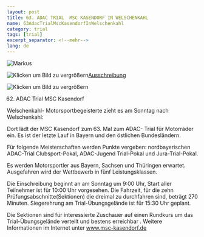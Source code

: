 ```yaml
---
layout: post
title: 63. ADAC TRIAL  MSC KASENDORF IN WELSCHENKAHL
name: 63AdacTrialMscKasendorfInWelschenkahl
category: trial
tags: [trial]
excerpt_separator: <!--mehr-->
lang: de
---
```


![Markus](https://get.google.com/albumarchive/108656924518465552879/album/AF1QipM0ZgPFEtrgD8LmfD6FE2B5Tmbw-ez8JwqHS4DG/AF1QipN7XZE8a-Uj4ydUVFl7aB7qimk_W7HfWO_EGM48)

![Klicken um Bild zu vergrößern](https://lh3.googleusercontent.com/d3MfZnBT74_EOXQRtFJqCk1_zrs3yGM4BQrqHKClxDC7yc1MtZRrHNnA7Dd1VhUvQgQmvViHa3rsaHWQK9VSJTlj8XdMtnWZf-EmygZtPOKcEhkVV-3wXNEmRsVGhdtgZokl8pmX21HY1P8VUfgULhutqNGtZi0tga3PETmEnmuzJ80l0lnYTkJNbzVqOqyxRJQAii_tKzslWG8zLok8i4y1OTuW0m2hAKW1NgXZO2jIxvuGYMXIygfMxPh92fAkC1buY4RPrq5MSQc1YxJnxm1KS19IN1GYRbun3CrbQ9WhOiyCR01HkmlPmd4v7HycRrqoxRqh3CR2FJxriD9WW-jTjCjYUMUAb46D5w3cs0bgh1VQcRj2xILFXEBy_3ucT3Kq2gigAaLa9mU2uvK96hTFQDE5hBC76R9j3AvlmUIs2aVoc8T-3xwIr9mWGOSx4PGCqqVccQzoOTu4oHe1-U2SO1qUTsD7TjyKGenHbQf0Mvkz8jMwz0WfIN9mFBSrvmpuAfcSF5ZmrnoA0IuJPNOV77kZ-185DIFXKqC8z3XxJLx1ZquEaY0Oda7Eo-MFhS30-QE4CRaA-TjCcXsEdIKG86ZAJ7UFu2Bf0kIsSwL0VQZ9=w649-h939-no)[Ausschreibung](/download/Welschenkahl2016.pdf)
 
<!--mehr-->

![Klicken um Bild zu vergrößern](https://lh3.googleusercontent.com/KmfSW6fqLw52HejsADiBGDxs9ILbAo2ewTcYgo8JnW3jI_0HvH5oyYJZW8obk-B6ZjaMeKjXC0jsPyto8ab2ujEBj280MmpvYFRw4w1G9tHbwn8Eo5NzHOc21MhIS1C334E2uA4kyGx9ZnYPpI0uwy52H_-96b-MuUksPsC-99tNLALfMgWsXyP4At4pqYnd1sFG3ZbPcHt2BbWTPyuRqy-3PpMpkinYyuAPCbekYRNIxLmRM31lZkJientU5n0MLri3oF9Sg0vlGZfNeeyGq5fqdIb4z8EE0tMCcBEbLRHk8viHEQlaLLi-XyZpGY5pG8boWf8-mMHwlgOdYu6TShhymGxPcZoHBit7cYAMqLewYSNVHgAm3BvmyIb30InJHubSNzEwY9pYsH-ln5Ok3OsVMTnfQvQLaP_x5frKGzYBfyMC3SndUwDGd0u7LucXQA6owTaaLoJH9FG-oprvj6zJ-cjtU8Fgg7t1em4vy2OfcvKp8TNpunHGb19YAk6_EzTURI08qfn8QWXsx1yYM1NMETZl-RHd6lZhv38V7FTm8j_MYZU-HG609pSEvLDsK_gPr3EytfaSDMUCb_8de9U6__tErzdM_skS5Tqouy5EfDGB=w1408-h939-no)

62.  ADAC Trial MSC Kasendorf

Welschenkahl- Motorsportbegeisterte zieht es am Sonntag nach Welschenkahl:

Dort lädt der MSC Kasendorf zum 63. Mal zum ADAC- Trial für Motorräder ein. Es ist der letzte Lauf in Bayern und den östlichen Bundesländern.

 Für folgende Meisterschaften werden Punkte vergeben:  nordbayerischen ADAC-Trial Clubsport-Pokal, ADAC-Jugend Trial-Pokal und Jura-Trial-Pokal.

Es werden Motorsportler aus Bayern, Sachsen und Thüringen erwartet. Ausgefahren wird der Wettbewerb in fünf Leistungsklassen.

Die Einschreibung beginnt an am Sonntag um 9:00 Uhr, Start aller Teilnehmer ist für 10:00 Uhr vorgesehen. Die Fahrzeit, für die zehn Prüfungsabschnitte(Sektionen) die dreimal zu durchfahren sind, beträgt 270 Minuten. Siegerehrung am Trial-Übungsgelände ist für 15:30 Uhr geplant.

Die Sektionen sind für interessierte Zuschauer auf einen Rundkurs um das Trial-Übungsgelände verteilt und bestens erreichbar . Weitere Informationen im Internet unter www.msc-kasendorf.de
